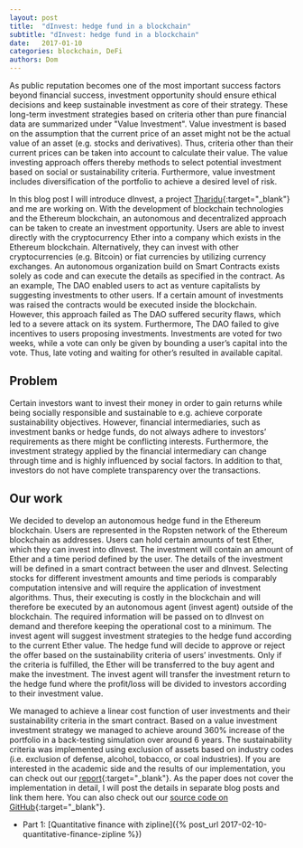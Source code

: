 ```yaml
---
layout: post
title:  "dInvest: hedge fund in a blockchain"
subtitle: "dInvest: hedge fund in a blockchain"
date:   2017-01-10
categories: blockchain, DeFi
authors: Dom
---
```

As public reputation becomes one of the most important success factors beyond financial success, investment opportunity should ensure ethical decisions and keep sustainable investment as core of their strategy. These long-term investment strategies based on criteria other than pure financial data are summarized under "Value Investment". Value investment is based on the assumption that the current price of an asset might not be the actual value of an asset (e.g. stocks and derivatives). Thus, criteria other than their current prices can be taken into account to calculate their value. The value investing approach offers thereby methods to select potential investment based on social or sustainability criteria. Furthermore, value investment includes diversification of the portfolio to achieve a desired level of risk.

In this blog post I will introduce dInvest, a project [Tharidu](https://se.linkedin.com/in/tharidu-fernando){:target="_blank"} and me are working on. With the development of blockchain technologies and the Ethereum blockchain, an autonomous and decentralized approach can be taken to create an investment opportunity. Users are able to invest directly with the cryptocurrency Ether into a company which exists in the Ethereum blockchain. Alternatively, they can invest with other cryptocurrencies (e.g. Bitcoin) or fiat currencies by utilizing currency exchanges. An autonomous organization build on Smart Contracts exists solely as code and can execute the details as specified in the contract. As an example, The DAO enabled users to act as venture capitalists by suggesting investments to other users. If a certain amount of investments was raised the contracts would be executed inside the blockchain. However, this approach failed as The DAO suffered security flaws, which led to a severe attack on its system. Furthermore, The DAO failed to give incentives to users proposing investments. Investments are voted for two weeks, while a vote can only be given by bounding a user’s capital into the vote. Thus, late voting and waiting for other’s resulted in available capital.


## Problem

Certain investors want to invest their money in order to gain returns while being socially responsible and sustainable to e.g. achieve corporate sustainability objectives. However, financial intermediaries, such as investment banks or hedge funds, do not always adhere to investors’ requirements as there might be conflicting interests. Furthermore, the investment strategy applied by the financial intermediary can change through time and is highly influenced by social factors. In addition to that, investors do not have complete transparency over the transactions.

## Our work

We decided to develop an autonomous hedge fund in the Ethereum blockchain. Users are represented in the Ropsten network of the Ethereum blockchain as addresses. Users can hold certain amounts of test Ether, which they can invest into dInvest. The investment will contain an amount of Ether and a time period defined by the user. The details of the investment will be defined in a smart contract between the user and dInvest. Selecting stocks for different investment amounts and time periods is comparably computation intensive and will require the application of investment algorithms. Thus, their executing is costly in the blockchain and will therefore be executed by an autonomous agent (invest agent) outside of the blockchain. The required information will be passed on to dInvest on demand and therefore keeping the operational cost to a minimum.
The invest agent will suggest investment strategies to the hedge fund according to the current Ether value. The hedge fund will decide to approve or reject the offer based on the sustainability criteria of users’ investments. Only if the criteria is fulfilled, the Ether will be transferred to the buy agent and make the investment. The invest agent will transfer the investment return to the hedge fund where the profit/loss will be divided to investors according to their investment value.

We managed to achieve a linear cost function of user investments and their sustainability criteria in the smart contract. Based on a value investment investment strategy we managed to achieve around 360% increase of the portfolio in a back-testing simulation over around 6 years. The sustainability criteria was implemented using exclusion of assets based on industry codes (i.e. exclusion of defense, alcohol, tobacco, or coal industries).
If you are interested in the academic side and the results of our implementation, you can check out our [report](https://goo.gl/T74EGE){:target="_blank"}.
As the paper does not cover the implementation in detail, I will post the details in separate blog posts and link them here. You can also check out our [source code on GitHub](github.com/nud3l/dInvest){:target="_blank"}.

- Part 1: [Quantitative finance with zipline]({% post_url 2017-02-10-quantitative-finance-zipline %})
